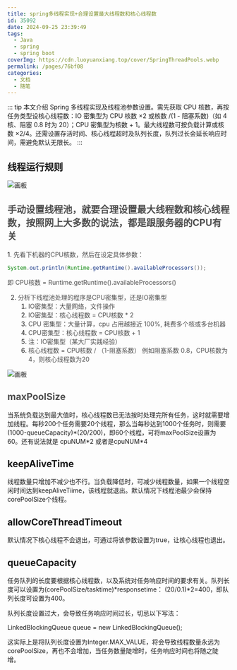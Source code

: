 ```yaml
---
title: spring多线程实现+合理设置最大线程数和核心线程数
id: 35092
date: 2024-09-25 23:39:49
tags:
  - Java
  - spring
  - spring boot
coverImg: https://cdn.luoyuanxiang.top/cover/SpringThreadPools.webp
permalink: /pages/76bf08
categories:
  - 文档
  - 随笔
---
```


::: tip
本文介绍 Spring 多线程实现及线程池参数设置。需先获取 CPU 核数，再按任务类型设核心线程数：IO 密集型为 CPU 核数 ×2 或核数 /(1 - 阻塞系数)（如 4 核、阻塞 0.8 时为 20）；CPU 密集型为核数 + 1。最大线程数可按负载计算或核数 ×2/4。还需设置存活时间、核心线程超时及队列长度，队列过长会延长响应时间，需避免默认无限长。
:::

<h2 id="f2uP7">线程运行规则</h2>

![画板](https://cdn.luoyuanxiang.top/img/cd69692de94f79a594b2bf1619a0ed09.jpeg)

<h2 id="articleContentId"><font style="color:rgb(79, 79, 79);">手动设置线程池，就要合理设置最大线程数和核心线程数，按照网上大多数的说法，都是跟服务器的CPU有关</font></h2>
1. <font style="color:rgb(77, 77, 77);">先看下机器的CPU核数，然后在设定具体参数：</font>

```java
System.out.println(Runtime.getRuntime().availableProcessors());
```

<font style="color:rgb(77, 77, 77);">即 CPU核数 = Runtime.getRuntime().availableProcessors()</font>

2. <font style="color:rgb(77, 77, 77);">分析下线程池处理的程序是CPU密集型，还是IO密集型</font>
    1. <font style="color:rgb(77, 77, 77);">IO密集型：大量网络，文件操作</font>
    2. <font style="color:rgb(77, 77, 77);">IO密集型：核心线程数 = CPU核数 * 2</font>
    3. <font style="color:rgb(77, 77, 77);">CPU 密集型：大量计算，cpu 占用越接近 100%, 耗费多个核或多台机器</font>
    4. <font style="color:rgb(77, 77, 77);">CPU密集型：核心线程数 = CPU核数 + 1</font>
    5. <font style="color:rgb(77, 77, 77);">注：IO密集型（某大厂实践经验）</font>
    6. <font style="color:rgb(77, 77, 77);">核心线程数 = CPU核数 / （1-阻塞系数） 例如阻塞系数 0.8，CPU核数为4，则核心线程数为20</font>

![画板](https://cdn.luoyuanxiang.top/img/1725862154539-4564f526-7980-46d0-9a33-4fa83f9e23d6.jpeg)

<h2 id="AshX5"><font style="color:rgb(77, 77, 77);">maxPoolSize</font></h2>
当系统负载达到最大值时，核心线程数已无法按时处理完所有任务，这时就需要增加线程。每秒200个任务需要20个线程，那么当每秒达到1000个任务时，则需要(1000-queueCapacity)*(20/200)，即60个线程，可将maxPoolSize设置为60。还有说法就是 cpuNUM*2 或者是cpuNUM*4

<h2 id="TJ2to">keepAliveTime</h2>
线程数量只增加不减少也不行。当负载降低时，可减少线程数量，如果一个线程空闲时间达到keepAliveTiime，该线程就退出。默认情况下线程池最少会保持corePoolSize个线程。

<h2 id="DFp3U">allowCoreThreadTimeout</h2>
默认情况下核心线程不会退出，可通过将该参数设置为true，让核心线程也退出。

<h2 id="UawPT">queueCapacity</h2>
任务队列的长度要根据核心线程数，以及系统对任务响应时间的要求有关。队列长度可以设置为(corePoolSize/tasktime)*responsetime： (20/0.1)*2=400，即队列长度可设置为400。

队列长度设置过大，会导致任务响应时间过长，切忌以下写法：

LinkedBlockingQueue queue = new LinkedBlockingQueue();

这实际上是将队列长度设置为Integer.MAX_VALUE，将会导致线程数量永远为corePoolSize，再也不会增加，当任务数量陡增时，任务响应时间也将随之陡增。



